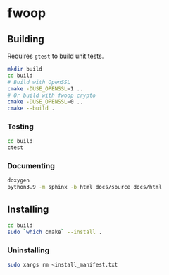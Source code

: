 # fwoop

## Building
Requires `gtest` to build unit tests.

```sh
mkdir build
cd build
# Build with OpenSSL
cmake -DUSE_OPENSSL=1 ..
# Or build with fwoop crypto
cmake -DUSE_OPENSSL=0 ..
cmake --build .
```

### Testing
```sh
cd build
ctest
```

### Documenting
```sh
doxygen
python3.9 -m sphinx -b html docs/source docs/html
```

## Installing
```sh
cd build
sudo `which cmake` --install .
```

### Uninstalling
```sh
sudo xargs rm <install_manifest.txt
```
